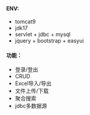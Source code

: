 #### ENV:
- tomcat9
- jdk17
- servlet + jdbc + mysql
- jquery + bootstrap + easyui

#### 功能：
- 登录/登出
- CRUD
- Excel导入/导出
- 文件上传/下载
- 聚合搜索
- jdbc多数据源